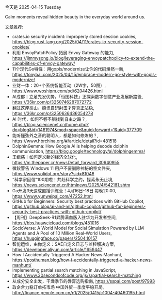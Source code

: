 今天是 2025-04-15 Tuesday

Calm moments reveal hidden beauty in the everyday world around us.

文章推荐:
- crates.io security incident: improperly stored session cookies, https://blog.rust-lang.org/2025/04/11/crates-io-security-session-cookies/
- 利用 EnvoyPatchPolicy 拓展 Envoy Gateway 的能力, https://jimmysong.io/blog/leveraging-envoypatchpolicy-to-extend-the-capabilities-of-envoy-gateway/
- 11个现代Go特性：用gopls/modernize让你的代码焕然一新, https://tonybai.com/2025/04/15/embrace-modern-go-style-with-gopls-modernize/
- 业财一体：20+个系统智能互动（2W字，50图）, https://www.woshipm.com/pd/6204426.html
- AI成都丨立足先发优势，「恒图科技」正探索数字创意产业发展新路径, https://36kr.com/p/3250746287072772
- 翻过这座高山，腾讯自研射击才算真正站稳, https://36kr.com/p/3250636436054278
- AI 时代，如何不卷不躺找到自主之路？, https://blog.sciencenet.cn/home.php?do=blog&id=1481974&mod=space&quickforward=1&uid=377709
- 能听懂弦外之音的聪明人，都是如何修炼的？, https://www.hbrchina.org/#/article/detail?id=481518
- DolphinGemma: How Google AI is helping decode dolphin communication, https://blog.google/technology/ai/dolphingemma/
- 王缉慈｜如何定义新的经济全球化, https://m.thepaper.cn/newsDetail_forward_30640955
- 微软警告 Windows 11 用户不要删除神秘的空文件夹, https://www.solidot.org/story?sid=81048
- “科学家回信”100期啦！共赴科学之约，探索永无止境, https://news.sciencenet.cn/htmlnews/2025/4/542181.shtm
- Go开发3天速成直播训练营！4月16日-18日 每晚20:00, https://www.yunweipai.com/47252.html
- GitHub for Beginners: Security best practices with GitHub Copilot, https://github.blog/ai-and-ml/github-copilot/github-for-beginners-security-best-practices-with-github-copilot/
- 【周刊】DeepSeek-R1昇腾满血版入驻华为开发者空间, https://bbs.huaweicloud.com/blogs/451016
- SocioVerse: A World Model for Social Simulation Powered by LLM Agents
  and A Pool of 10 Million Real-World Users, https://huggingface.co/papers/2504.10157
- 智能运维，由你定义：SAE自定义日志与监控解决方案, https://developer.aliyun.com/article/1659447
- How I Accidentally Triggered A Hacker News Manhunt, https://posthuman.blog/how-i-accidentally-triggered-a-hacker-news-manhunt/
- Implementing partial search matching in JavaScript, https://www.30secondsofcode.org/js/s/partial-search-matching
- 从成分安全出发，干燥季节的唇膏选购指南, https://sspai.com/post/97993
- 政企合力稳订单拓市场 中国外贸一季度平稳开局, http://finance.people.com.cn/n1/2025/0415/c1004-40460195.html
